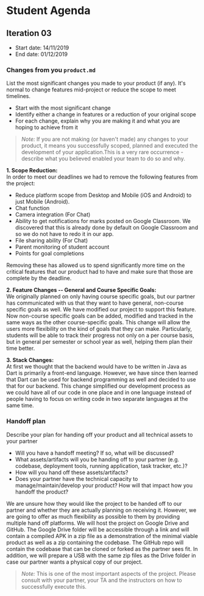 # Student Agenda

## Iteration 03

 * Start date: 14/11/2019
 * End date:   01/12/2019

### Changes from you `product.md`

List the most significant changes you made to your product (if any). It's normal to change features mid-project or reduce the scope to meet timelines. 

 * Start with the most significant change
 * Identify either a change in features or a reduction of your original scope
 * For each change, explain why you are making it and what you are hoping to achieve from it

 > *Note:* If you are not making (or haven't made) any changes to your product, it means you successfully scoped, planned and executed the development of your application.This is a very rare occurrence - describe what you believed enabled your team to do so and why. 

__1. Scope Reduction:__<br/>
In order to meet our deadlines we had to remove the following features from the project:
* Reduce platform scope from Desktop and Mobile (iOS and Android) to just Mobile (Android).
* Chat function
* Camera integration (For Chat)
* Ability to get notifications for marks posted on Google Classroom. We discovered that this is already done by default on Google Classroom and so we do not have to redo it in our app.
* File sharing ability (For Chat)
* Parent monitoring of student account
* Points for goal completions

Removing these has allowed us to spend significantly more time on the critical features that our product had to have and make sure that those are complete by the deadline.<br/>

__2. Feature Changes -- General and Course Specific Goals:__<br/>
We originally planned on only having course specific goals, but our partner has communicated with us that they want to have general, non-course specific goals as well. We have modified our project to support this feature. Now non-course specific goals can be added, modified and tracked in the same ways as the other course-specific goals. This change will allow the users more flexibility on the kind of goals that they can make. Particularly, students will be able to track their progress not only on a per course basis, but in general per semester or school year as well, helping them plan their time better.
<br/>

__3. Stack Changes:__<br/>
At first we thought that the backend would have to be written in Java as Dart is primarily a front-end language. However, we have since then learned that Dart can be used for backend programming as well and decided to use that for our backend. This change simplified our development process as we could have all of our code in one place and in one language instead of people having to focus on writing code in two separate languages at the same time.<br/>



### Handoff plan

Describe your plan for handing off your product and all technical assets to your partner

 * Will you have a handoff meeting? If so, what will be discussed?
 * What assets/artifacts will you be handing off to your partner (e.g. codebase, deployment tools, running application, task tracker, etc.)? 
 * How will you hand off these assets/artifacts?
 * Does your partner have the technical capacity to manage/maintain/develop your product? How will that impact how you handoff the product?  
 
We are unsure how they would like the project to be handed off to our partner and whether they are actually planning on receiving it. However, we are going to offer as much flexibility as possible to them by providing multiple hand off platforms. We will host the project on Google Drive and GitHub. The Google Drive folder will be accessible through a link and will contain a compiled APK in a zip file as a demonstration of the minimal viable product as well as a zip containing the codebase. The GitHub repo will contain the codebase that can be cloned or forked as the partner sees fit. In addition, we will prepare a USB with the same zip files as the Drive folder in case our partner wants a physical copy of our project.


> *Note:* This is one of the most important aspects of the project. Please consult with your partner, your TA and the instructors on how to successfully execute this. 
